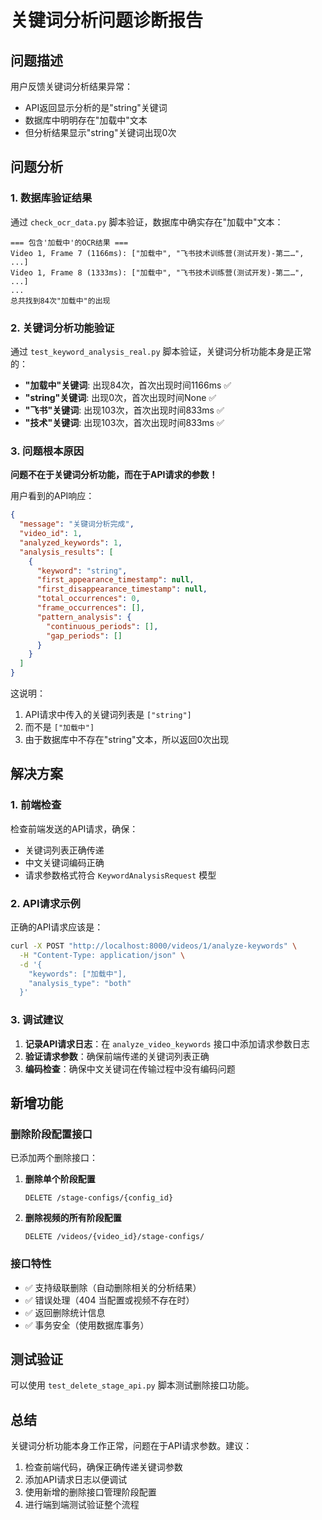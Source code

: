 # 关键词分析问题诊断报告

## 问题描述

用户反馈关键词分析结果异常：
- API返回显示分析的是"string"关键词
- 数据库中明明存在"加载中"文本
- 但分析结果显示"string"关键词出现0次

## 问题分析

### 1. 数据库验证结果

通过 `check_ocr_data.py` 脚本验证，数据库中确实存在"加载中"文本：

```
=== 包含'加载中'的OCR结果 ===
Video 1, Frame 7 (1166ms): ["加载中", "飞书技术训练营(测试开发)-第二…", ...]
Video 1, Frame 8 (1333ms): ["加载中", "飞书技术训练营(测试开发)-第二…", ...]
...
总共找到84次"加载中"的出现
```

### 2. 关键词分析功能验证

通过 `test_keyword_analysis_real.py` 脚本验证，关键词分析功能本身是正常的：

- **"加载中"关键词**: 出现84次，首次出现时间1166ms ✅
- **"string"关键词**: 出现0次，首次出现时间None ✅
- **"飞书"关键词**: 出现103次，首次出现时间833ms ✅
- **"技术"关键词**: 出现103次，首次出现时间833ms ✅

### 3. 问题根本原因

**问题不在于关键词分析功能，而在于API请求的参数！**

用户看到的API响应：
```json
{
  "message": "关键词分析完成",
  "video_id": 1,
  "analyzed_keywords": 1,
  "analysis_results": [
    {
      "keyword": "string",
      "first_appearance_timestamp": null,
      "first_disappearance_timestamp": null,
      "total_occurrences": 0,
      "frame_occurrences": [],
      "pattern_analysis": {
        "continuous_periods": [],
        "gap_periods": []
      }
    }
  ]
}
```

这说明：
1. API请求中传入的关键词列表是 `["string"]`
2. 而不是 `["加载中"]`
3. 由于数据库中不存在"string"文本，所以返回0次出现

## 解决方案

### 1. 前端检查

检查前端发送的API请求，确保：
- 关键词列表正确传递
- 中文关键词编码正确
- 请求参数格式符合 `KeywordAnalysisRequest` 模型

### 2. API请求示例

正确的API请求应该是：

```bash
curl -X POST "http://localhost:8000/videos/1/analyze-keywords" \
  -H "Content-Type: application/json" \
  -d '{
    "keywords": ["加载中"],
    "analysis_type": "both"
  }'
```

### 3. 调试建议

1. **记录API请求日志**：在 `analyze_video_keywords` 接口中添加请求参数日志
2. **验证请求参数**：确保前端传递的关键词列表正确
3. **编码检查**：确保中文关键词在传输过程中没有编码问题

## 新增功能

### 删除阶段配置接口

已添加两个删除接口：

1. **删除单个阶段配置**
   ```
   DELETE /stage-configs/{config_id}
   ```

2. **删除视频的所有阶段配置**
   ```
   DELETE /videos/{video_id}/stage-configs/
   ```

### 接口特性

- ✅ 支持级联删除（自动删除相关的分析结果）
- ✅ 错误处理（404 当配置或视频不存在时）
- ✅ 返回删除统计信息
- ✅ 事务安全（使用数据库事务）

## 测试验证

可以使用 `test_delete_stage_api.py` 脚本测试删除接口功能。

## 总结

关键词分析功能本身工作正常，问题在于API请求参数。建议：

1. 检查前端代码，确保正确传递关键词参数
2. 添加API请求日志以便调试
3. 使用新增的删除接口管理阶段配置
4. 进行端到端测试验证整个流程